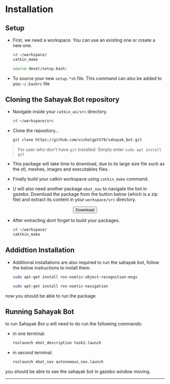 # Installation

## Setup


- First, we need a workspace. You can use an existing one or create a new one.

  ```bash
  cd ~/workspace/
  catkin_make
  ```
  ```bash
  source devel/setup.bash:
  ```
- To source your new `setup.*sh` file. This command can also be added to you `~/.bashrc` file

## Cloning the Sahayak Bot repository

- Navigate inside your `catkin_ws/src` directory.

  ```bash
  cd ~/workspace/src
  ```

- Clone the repository...

  ```bash
  git clone https://github.com/vishalgpt579/sahayak_bot.git

  ```
> For user who don't have `git` installed. Simply enter `sudo apt install git`

- This package will take time to download, due to its large size file such as the stl, meshes, images and executables files.

- Finally build your catkin workspace using `catkin_make` command.

- U will also need another package `ebot_nav` to navigate the bot in gazebo. Download the package from the button below (which is a zip file) and extract its content in your `workspace/src` directory.

<center><a href="tasks/task_sahayak_bot/ebot_nav.zip" download><button>Download</button></a></center>

- After extracting dont forget to build your packages.

  ```bash
  cd ~/workspace/
  caktkin_make
  ```

## Addidtion Installation

- Additional installations are also required to run the sahayak bot, follow the below instructions to install them.

  ```bash
  sudo apt-get install ros-noetic-object-recognition-msgs
  ```

  ```bash
  sudo apt-get install ros-noetic-navigation
  ```

now you should be able to run the package

## Running Sahayak Bot

to run Sahayak Bot u will need to do run the following commands:

- in one terminal:
  ```bash
  roslaunch ebot_description task2.launch
  ```
- in second terminal:
  ```bash
  roslaunch ebot_nav autonomous_nav.launch
  ```
you should be able to see the sahayak bot in gazebo window moving.

<hr>